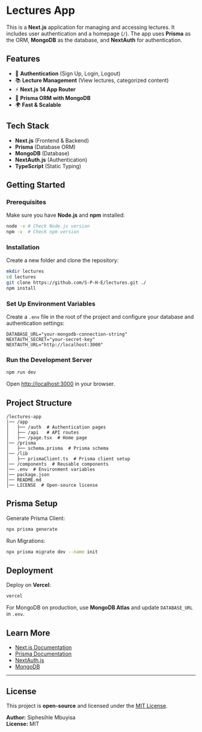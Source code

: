 # Lectures App

This is a **Next.js** application for managing and accessing lectures. It includes user authentication and a homepage (`/`). The app uses **Prisma** as the ORM, **MongoDB** as the database, and **NextAuth** for authentication.

## Features

- 🔐 **Authentication** (Sign Up, Login, Logout)
- 📚 **Lecture Management** (View lectures, categorized content)
- ⚡ **Next.js 14 App Router**
- 🔄 **Prisma ORM with MongoDB**
- 🌍 **Fast & Scalable**

## Tech Stack

- **Next.js** (Frontend & Backend)
- **Prisma** (Database ORM)
- **MongoDB** (Database)
- **NextAuth.js** (Authentication)
- **TypeScript** (Static Typing)

## Getting Started

### Prerequisites

Make sure you have **Node.js** and **npm** installed:

```bash
node -v # Check Node.js version
npm -v  # Check npm version
```

### Installation

Create a new folder and clone the repository:

```bash
mkdir lectures
cd lectures
git clone https://github.com/S-P-H-E/lectures.git ./
npm install
```

### Set Up Environment Variables

Create a `.env` file in the root of the project and configure your database and authentication settings:

```env
DATABASE_URL="your-mongodb-connection-string"
NEXTAUTH_SECRET="your-secret-key"
NEXTAUTH_URL="http://localhost:3000"
```

### Run the Development Server

```bash
npm run dev
```

Open [http://localhost:3000](http://localhost:3000) in your browser.

## Project Structure

```
/lectures-app
│── /app
│   ├── /auth  # Authentication pages
│   ├── /api   # API routes
│   ├── /page.tsx  # Home page
│── /prisma
│   ├── schema.prisma  # Prisma schema
│── /lib
│   ├── prismaClient.ts  # Prisma client setup
│── /components  # Reusable components
│── .env  # Environment variables
│── package.json
│── README.md
│── LICENSE  # Open-source license
```

## Prisma Setup

Generate Prisma Client:

```bash
npx prisma generate
```

Run Migrations:

```bash
npx prisma migrate dev --name init
```

## Deployment

Deploy on **Vercel**:

```bash
vercel
```

For MongoDB on production, use **MongoDB Atlas** and update `DATABASE_URL` in `.env`.

## Learn More

- [Next.js Documentation](https://nextjs.org/docs)
- [Prisma Documentation](https://www.prisma.io/docs)
- [NextAuth.js](https://next-auth.js.org)
- [MongoDB](https://www.mongodb.com/docs/)

---

## License

This project is **open-source** and licensed under the [MIT License](LICENSE).

**Author:** Siphesihle Mbuyisa  
**License:** MIT